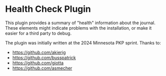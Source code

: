 # Health Check Plugin

This plugin provides a summary of "health" information about the journal. These elements might indicate problems with the installation, or make it easier for a third party to debug.

The plugin was initially written at the 2024 Minnesota PKP sprint. Thanks to:
- https://github.com/akierig
- https://github.com/busspatrick
- https://github.com/giotta
- https://github.com/asmecher
